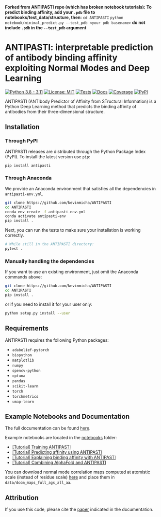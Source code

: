 **Forked from ANTIPASTI repo (which has broken notebook tutorials):**
**To predict binding affinity, add your `.pdb` file to notebooks/test_data/structure, then:** 
`cd ANTIPASTI`
`python notebook/minimal_predict.py --test_pdb <your pdb basename>`
**do not include `.pdb` in the `--test_pdb` argument**

# ANTIPASTI: interpretable prediction of antibody binding affinity exploiting Normal Modes and Deep Learning

[![Python 3.8 - 3.11](https://img.shields.io/badge/Python-3.8%20--%203.11-blue)](https://www.python.org/downloads/release/python-3113/)
[![License: MIT](https://img.shields.io/badge/license-MIT-green)](https://opensource.org/license/mit/)
[![Tests](https://github.com/kevinmicha/ANTIPASTI/actions/workflows/tests.yml/badge.svg)](https://github.com/kevinmicha/ANTIPASTI/actions/workflows/tests.yml)
[![Docs](https://github.com/kevinmicha/ANTIPASTI/actions/workflows/documentation.yml/badge.svg)](https://kevinmicha.github.io/ANTIPASTI/index.html)
[![Coverage](https://codecov.io/gh/kevinmicha/ANTIPASTI/branch/main/graph/badge.svg?token=GJCV2H7L1J)](https://codecov.io/gh/kevinmicha/ANTIPASTI)
[![PyPI](https://img.shields.io/pypi/v/antipasti)](https://pypi.org/project/ANTIPASTI/)

ANTIPASTI (ANTIbody Predictor of Affinity from STructural Information) is a Python Deep Learning method that predicts the binding affinity of antibodies from their three-dimensional structure.

## Installation 

### Through PyPI

ANTIPASTI releases are distributed through the Python Package Index (PyPI). To install the latest version use `pip`:

```bash
pip install antipasti
```

### Through Anaconda
We provide an Anaconda environment that satisfies all the dependencies in `antipasti-env.yml`. 
```bash
git clone https://github.com/kevinmicha/ANTIPASTI
cd ANTIPASTI
conda env create -f antipasti-env.yml
conda activate antipasti-env
pip install .
```

Next, you can run the tests to make sure your installation is working correctly.

```bash
# While still in the ANTIPASTI directory:
pytest . 
```

### Manually handling the dependencies
If you want to use an existing environment, just omit the Anaconda commands above:
```bash
git clone https://github.com/kevinmicha/ANTIPASTI
cd ANTIPASTI
pip install .
```

or if you need to install it for your user only: 
```bash
python setup.py install --user 
```

## Requirements 

ANTIPASTI requires the following Python packages: 
* `adabelief-pytorch`
* `biopython`
* `matplotlib`
* `numpy`
* `opencv-python`
* `optuna`
* `pandas`
* `scikit-learn`
* `torch`
* `torchmetrics`
* `umap-learn`
    


## Example Notebooks and Documentation
The full documentation can be found [here](https://kevinmicha.github.io/ANTIPASTI/). 

Example notebooks are located in the [notebooks](https://github.com/kevinmicha/ANTIPASTI/tree/main/notebooks) folder:
* [[Tutorial] Training ANTIPASTI](https://github.com/kevinmicha/ANTIPASTI/blob/main/notebooks/%5BTutorial%5D%20Training%20ANTIPASTI.ipynb)
* [[Tutorial] Predicting affinity using ANTIPASTI](https://github.com/kevinmicha/ANTIPASTI/blob/main/notebooks/%5BTutorial%5D%20Predicting%20affinity%20using%20ANTIPASTI.ipynb)
* [[Tutorial] Explaining binding affinity with ANTIPASTI](https://github.com/kevinmicha/ANTIPASTI/blob/main/notebooks/%5BTutorial%5D%20Explaining%20binding%20affinity%20with%20ANTIPASTI.ipynb)
* [[Tutorial] Combining AlphaFold and ANTIPASTI](https://github.com/kevinmicha/ANTIPASTI/blob/main/notebooks/%5BTutorial%5D%20Combining%20AlphaFold%20and%20ANTIPASTI.ipynb)

You can download normal mode correlation maps computed at atomistic scale (instead of residue scale) [here](https://drive.google.com/drive/folders/1E8-GwQq9GHBE0A6r2t8dblAzP7qf0seQ?usp=sharing) and place them in `data/dccm_maps_full_ags_all_aa`.

## Attribution

If you use this code, please cite the [paper](https://kevinmicha.github.io/ANTIPASTI/citing.html) indicated in the documentation.